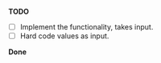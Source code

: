 **TODO**

- [ ] Implement the functionality, takes input.
- [ ] Hard code values as input.

**Done**
